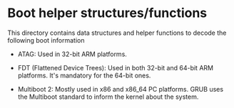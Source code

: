 # Boot helper structures/functions

This directory contains data structures and helper functions to decode
the following boot information

- ATAG: Used in 32-bit ARM platforms.

- FDT (Flattened Device Trees): Used in both 32-bit and 64-bit ARM platforms. It's mandatory for the 64-bit ones.

- Multiboot 2: Mostly used in x86 and x86_64 PC platforms. GRUB uses the Multiboot standard to inform the kernel about the system.
